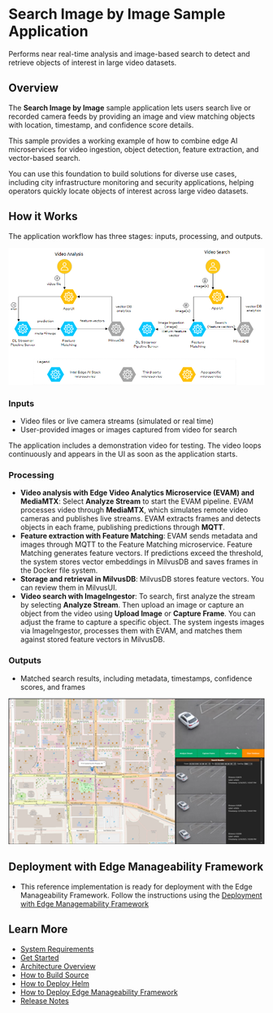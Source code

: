 # Search Image by Image Sample Application
<!--REQUIRED: Add a short description without including the name of the RI/Application/microservice in the description. Ensure it's at least 50 characters (excluding spaces) and doesn't exceed 150 characters (excluding spaces). This will enable the content to be properly displayed in the catalog's card layout.-->
Performs near real-time analysis and image-based search to detect and retrieve objects of interest in large video datasets.

## Overview
The **Search Image by Image** sample application lets users search live or recorded camera feeds by providing an image and view matching objects with location, timestamp, and confidence score details.

This sample provides a working example of how to combine edge AI microservices for video ingestion, object detection, feature extraction, and vector-based search.

You can use this foundation to build solutions for diverse use cases, including city infrastructure monitoring and security applications, helping operators quickly locate objects of interest across large video datasets.

## How it Works
The application workflow has three stages: inputs, processing, and outputs.

![Diagram illustrating the components and interactions within the Search Image by Image system, including inputs, processing, and outputs.](_images/architecture_simplified.png)

### Inputs

- Video files or live camera streams (simulated or real time)
- User-provided images or images captured from video for search

The application includes a demonstration video for testing. The video loops continuously and appears in the UI as soon as the application starts.

### Processing

- **Video analysis with Edge Video Analytics Microservice (EVAM) and MediaMTX**: Select **Analyze Stream** to start the EVAM pipeline. EVAM processes video through **MediaMTX**, which simulates remote video cameras and publishes live streams. EVAM extracts frames and detects objects in each frame, publishing predictions through **MQTT**.
- **Feature extraction with Feature Matching**: EVAM sends metadata and images through MQTT to the Feature Matching microservice. Feature Matching generates feature vectors. If predictions exceed the threshold, the system stores vector embeddings in MilvusDB and saves frames in the Docker file system.
- **Storage and retrieval in MilvusDB**: MilvusDB stores feature vectors. You can review them in MilvusUI.
- **Video search with ImageIngestor**: To search, first analyze the stream by selecting **Analyze Stream**. Then upload an image or capture an object from the video using **Upload Image** or **Capture Frame**. You can adjust the frame to capture a specific object. The system ingests images via ImageIngestor, processes them with EVAM, and matches them against stored feature vectors in MilvusDB.

### Outputs

- Matched search results, including metadata, timestamps, confidence scores, and frames

![Screenshot of the Search Image by Image sample application interface displaying search input and matched results](_images/imagesearch2.png)

## Deployment with Edge Manageability Framework

- This reference implementation is ready for deployment with the Edge Manageability Framework. Follow the instructions using the [Deployment with Edge Managemability Framework](how-to-deploy-edge-manageability-framework.md)

## Learn More
- [System Requirements](system-requirements.md)
- [Get Started](get-started.md)
- [Architecture Overview](overview-architecture.md)
- [How to Build Source](how-to-build-source.md)
- [How to Deploy Helm](how-to-deploy-helm.md)
- [How to Deploy Edge Manageability Framework](how-to-deploy-edge-manageability-framework.md)
- [Release Notes](release-notes.md)
